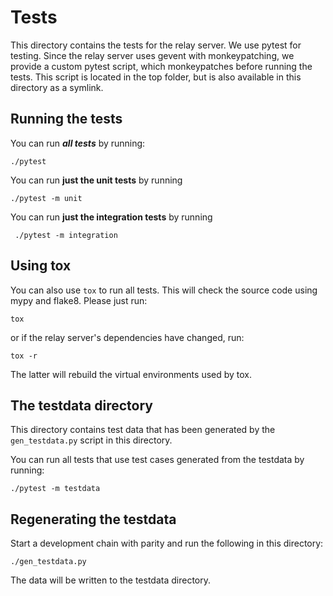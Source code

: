 # Tests

This directory contains the tests for the relay server. We use pytest for
testing. Since the relay server uses gevent with monkeypatching, we provide a
custom pytest script, which monkeypatches before running the tests. This script
is located in the top folder, but is also available in this directory as a
symlink.

## Running the tests

You can run ***all tests*** by running:

    ./pytest

You can run **just the unit tests** by running

    ./pytest -m unit

You can run **just the integration tests** by running

     ./pytest -m integration

## Using tox

You can also use `tox` to run all tests. This will check the source code using mypy and flake8. Please just run:

    tox

or if the relay server's dependencies have changed, run:

    tox -r

The latter will rebuild the virtual environments used by tox.

## The testdata directory

This directory contains test data that has been generated by the
`gen_testdata.py` script in this directory.

You can run all tests that use test cases generated from the testdata by
running:

    ./pytest -m testdata

## Regenerating the testdata

Start a development chain with parity and run the following in this directory:

    ./gen_testdata.py

The data will be written to the testdata directory.
